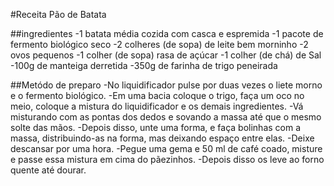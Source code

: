 #Receita Pão de Batata

##ingredientes
-1 batata média cozida com casca e espremida
-1 pacote de fermento biológico seco
-2 colheres (de sopa) de leite bem morninho
-2 ovos pequenos
-1 colher (de sopa) rasa de açúcar
-1 colher (de chá) de Sal
-100g de manteiga derretida
-350g de farinha de trigo peneirada

##Metódo de preparo
-No liquidificador pulse por duas vezes o liete morno e o fermento biológico.
-Em uma bacia coloque o trigo, faça um oco no meio, coloque a mistura do liquidificador e os demais ingredientes.
-Vá misturando com as pontas dos dedos e sovando a massa até que o mesmo solte das mãos.
-Depois disso, unte uma forma, e faça bolinhas com a massa, distribuindo-as na forma, mas deixando espaço entre elas.
-Deixe descansar por uma hora.
-Pegue uma gema e 50 ml de café coado, misture e passe essa mistura em cima do pãezinhos.
-Depois disso os leve ao forno quente até dourar.

